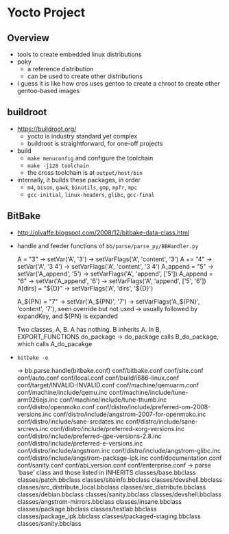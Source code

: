 Yocto Project
=============

## Overview

- tools to create embedded linux distributions
- poky
  - a reference distribution
  - can be used to create other distributions
- I guess it is like how cros uses gentoo to create a chroot to create other
  gentoo-based images

## buildroot

- <https://buildroot.org/>
  - yocto is industry standard yet complex
  - buildroot is straightforward, for one-off projects
- build
  - `make menuconfig` and configure the toolchain
  - `make -j128 toolchain`
  - the cross toolchain is at `output/host/bin`
- internally, it builds these packages, in order
  - `m4`, `bison`, `gawk`, `binutils`, `gmp`, `mpfr`, `mpc`
  - `gcc-initial`, `linux-headers`, `glibc`, `gcc-final`

## BitBake

- <http://olvaffe.blogspot.com/2008/12/bitbake-data-class.html>
- handle and feeder functions of `bb/parse/parse_py/BBHandler.py`

    A = "3" -> setVar('A', '3') -> setVarFlags('A', 'content', '3')
    A += "4" -> setVar('A', '3 4') -> setVarFlags('A', 'content', '3 4')
    A_append = "5" -> setVar('A_append', '5') -> setVarFlags('A', 'append', ['5'])
    A_append = "6" -> setVar('A_append', '6') -> setVarFlags('A', 'append', ['5', '6'])
    A[dirs] = "${D}" -> setVarFlags('A', 'dirs', '${D}')
    
    A_${PN} = "7" -> setVar('A_${PN}', '7') -> setVarFlags('A_${PN}', 'content', '7'), seen override but not used
    					-> usually followed by expandKey, and ${PN} is expanded
    
    
    Two classes, A, B.  A has nothing.  B inherits A.
    In B, EXPORT_FUNCTIONS do_package ->
    do_package calls B_do_package, which calls A_do_pacakge
- `bitbake -e`

    -> bb.parse.handle(bitbake.conf)
    conf/bitbake.conf
    conf/site.conf
    conf/auto.conf
    conf/local.conf
    conf/build/i686-linux.conf
    conf/target/INVALID-INVALID.conf
    conf/machine/qemuarm.conf
    conf/machine/include/qemu.inc
    conf/machine/include/tune-arm926ejs.inc
    conf/machine/include/tune-thumb.inc
    conf/distro/openmoko.conf
    conf/distro/include/preferred-om-2008-versions.inc
    conf/distro/include/angstrom-2007-for-openmoko.inc
    conf/distro/include/sane-srcdates.inc
    conf/distro/include/sane-srcrevs.inc
    conf/distro/include/preferred-xorg-versions.inc
    conf/distro/include/preferred-gpe-versions-2.8.inc
    conf/distro/include/preferred-e-versions.inc
    conf/distro/include/angstrom.inc
    conf/distro/include/angstrom-glibc.inc
    conf/distro/include/angstrom-package-ipk.inc
    conf/documentation.conf
    conf/sanity.conf
    conf/abi_version.conf
    conf/enterprise.conf
    -> parse 'base' class and those listed in INHERITS
    classes/base.bbclass
    classes/patch.bbclass
    classes/siteinfo.bbclass
    classes/devshell.bbclass
    classes/src_distribute_local.bbclass
    classes/src_distribute.bbclass
    classes/debian.bbclass
    classes/sanity.bbclass
    classes/devshell.bbclass
    classes/angstrom-mirrors.bbclass
    classes/insane.bbclass
    classes/package.bbclass
    classes/testlab.bbclass
    classes/package_ipk.bbclass
    classes/packaged-staging.bbclass
    classes/sanity.bbclass
